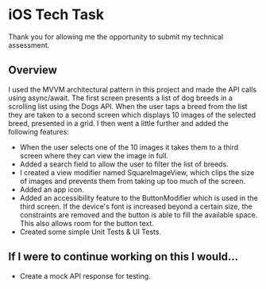 
# iOS Tech Task

Thank you for allowing me the opportunity to submit my technical assessment.

## Overview

I used the MVVM architectural pattern in this project and made the API calls using async/await. The first screen presents a list of dog breeds in a scrolling list using the Dogs API. When the user taps a breed from the list they are taken to a second screen which displays 10 images of the selected breed, presented in a grid. I then went a little further and added the following features:

- When the user selects one of the 10 images it takes them to a third screen where they can view the image in full.
- Added a search field to allow the user to filter the list of breeds.
- I created a view modifier named SquareImageView, which clips the size of images and prevents them from taking up too much of the screen.
- Added an app icon.
- Added an accessibility feature to the ButtonModifier which is used in the third screen. If the device's font is increased beyond a certain size, the constraints are removed and the button is able to fill the available space. This also allows room for the button text.
- Created some simple Unit Tests & UI Tests.

## If I were to continue working on this I would...

- Create a mock API response for testing.
